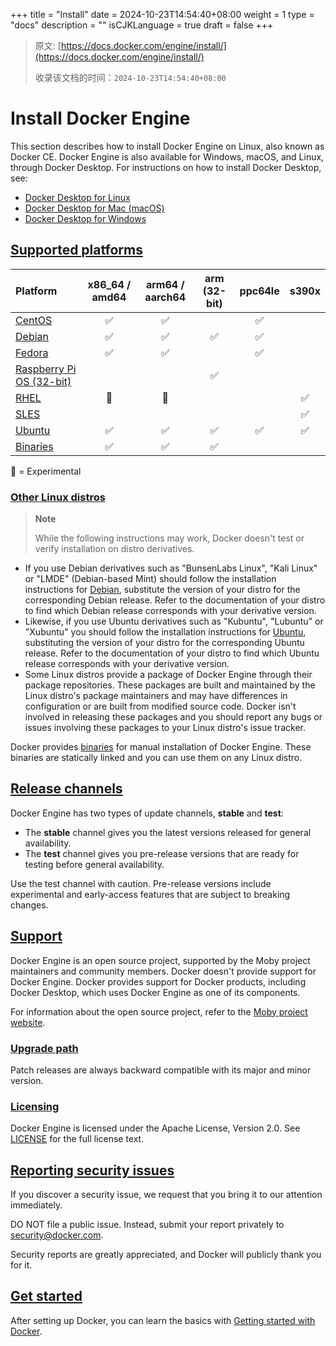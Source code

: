 +++
title = "Install"
date = 2024-10-23T14:54:40+08:00
weight = 1
type = "docs"
description = ""
isCJKLanguage = true
draft = false
+++

> 原文: [https://docs.docker.com/engine/install/](https://docs.docker.com/engine/install/)
>
> 收录该文档的时间：`2024-10-23T14:54:40+08:00`

# Install Docker Engine

This section describes how to install Docker Engine on Linux, also known as Docker CE. Docker Engine is also available for Windows, macOS, and Linux, through Docker Desktop. For instructions on how to install Docker Desktop, see:

- [Docker Desktop for Linux](https://docs.docker.com/desktop/install/linux/)
- [Docker Desktop for Mac (macOS)](https://docs.docker.com/desktop/install/mac-install/)
- [Docker Desktop for Windows](https://docs.docker.com/desktop/install/windows-install/)

## [Supported platforms](https://docs.docker.com/engine/install/#supported-platforms)

| Platform                                                     | x86_64 / amd64 | arm64 / aarch64 | arm (32-bit) | ppc64le | s390x |
| :----------------------------------------------------------- | :------------: | :-------------: | :----------: | :-----: | :---: |
| [CentOS](https://docs.docker.com/engine/install/centos/)     |       ✅        |        ✅        |              |    ✅    |       |
| [Debian](https://docs.docker.com/engine/install/debian/)     |       ✅        |        ✅        |      ✅       |    ✅    |       |
| [Fedora](https://docs.docker.com/engine/install/fedora/)     |       ✅        |        ✅        |              |    ✅    |       |
| [Raspberry Pi OS (32-bit)](https://docs.docker.com/engine/install/raspberry-pi-os/) |                |                 |      ✅       |         |       |
| [RHEL](https://docs.docker.com/engine/install/rhel/)         |       🚧        |        🚧        |              |         |   ✅   |
| [SLES](https://docs.docker.com/engine/install/sles/)         |                |                 |              |         |   ✅   |
| [Ubuntu](https://docs.docker.com/engine/install/ubuntu/)     |       ✅        |        ✅        |      ✅       |    ✅    |   ✅   |
| [Binaries](https://docs.docker.com/engine/install/binaries/) |       ✅        |        ✅        |      ✅       |         |       |

🚧 = Experimental

### [Other Linux distros](https://docs.docker.com/engine/install/#other-linux-distros)

> **Note**
>
> 
>
> While the following instructions may work, Docker doesn't test or verify installation on distro derivatives.

- If you use Debian derivatives such as "BunsenLabs Linux", "Kali Linux" or "LMDE" (Debian-based Mint) should follow the installation instructions for [Debian](https://docs.docker.com/engine/install/debian/), substitute the version of your distro for the corresponding Debian release. Refer to the documentation of your distro to find which Debian release corresponds with your derivative version.
- Likewise, if you use Ubuntu derivatives such as "Kubuntu", "Lubuntu" or "Xubuntu" you should follow the installation instructions for [Ubuntu](https://docs.docker.com/engine/install/ubuntu/), substituting the version of your distro for the corresponding Ubuntu release. Refer to the documentation of your distro to find which Ubuntu release corresponds with your derivative version.
- Some Linux distros provide a package of Docker Engine through their package repositories. These packages are built and maintained by the Linux distro's package maintainers and may have differences in configuration or are built from modified source code. Docker isn't involved in releasing these packages and you should report any bugs or issues involving these packages to your Linux distro's issue tracker.

Docker provides [binaries](https://docs.docker.com/engine/install/binaries/) for manual installation of Docker Engine. These binaries are statically linked and you can use them on any Linux distro.

## [Release channels](https://docs.docker.com/engine/install/#release-channels)

Docker Engine has two types of update channels, **stable** and **test**:

- The **stable** channel gives you the latest versions released for general availability.
- The **test** channel gives you pre-release versions that are ready for testing before general availability.

Use the test channel with caution. Pre-release versions include experimental and early-access features that are subject to breaking changes.

## [Support](https://docs.docker.com/engine/install/#support)

Docker Engine is an open source project, supported by the Moby project maintainers and community members. Docker doesn't provide support for Docker Engine. Docker provides support for Docker products, including Docker Desktop, which uses Docker Engine as one of its components.

For information about the open source project, refer to the [Moby project website](https://mobyproject.org/).

### [Upgrade path](https://docs.docker.com/engine/install/#upgrade-path)

Patch releases are always backward compatible with its major and minor version.

### [Licensing](https://docs.docker.com/engine/install/#licensing)

Docker Engine is licensed under the Apache License, Version 2.0. See [LICENSE](https://github.com/moby/moby/blob/master/LICENSE) for the full license text.

## [Reporting security issues](https://docs.docker.com/engine/install/#reporting-security-issues)

If you discover a security issue, we request that you bring it to our attention immediately.

DO NOT file a public issue. Instead, submit your report privately to [security@docker.com](https://docs.docker.com/engine/install/).

Security reports are greatly appreciated, and Docker will publicly thank you for it.

## [Get started](https://docs.docker.com/engine/install/#get-started)

After setting up Docker, you can learn the basics with [Getting started with Docker](https://docs.docker.com/get-started/introduction/).
